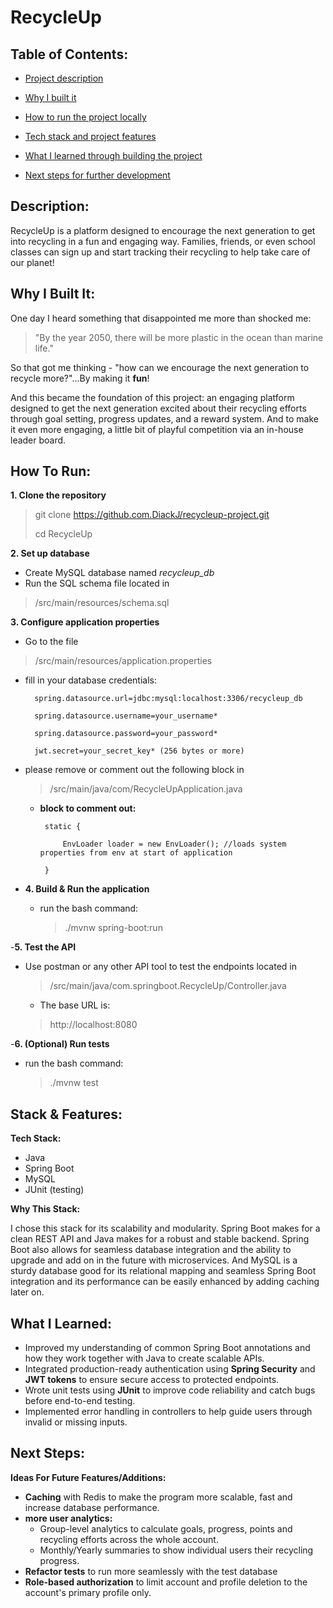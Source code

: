 # RecycleUp 

## Table of Contents:

- [Project description](#description)

- [Why I built it](#why-i-built-it)

- [How to run the project locally](#how-to-run)

- [Tech stack and project features](#stack--features)

- [What I learned through building the project](#what-i-learned)

- [Next steps for further development](#next-steps-)

## Description:

RecycleUp is a platform designed to encourage the next generation to get into recycling in a fun and engaging way. 
Families, friends, or even school classes can sign up and start tracking their recycling to help take care of our planet!

## Why I Built It:

One day I heard something that disappointed me more than shocked me: 
>"By the year 2050, there will be more plastic in the ocean than marine life." 

So that got me thinking - "how can we encourage the next generation to recycle more?"...By making it **fun**!

And this became the foundation of this project: an engaging platform designed to get the next generation excited
about their recycling efforts through goal setting, progress updates, and a reward system. And to make it even more engaging,
a little bit of playful competition via an in-house leader board.

## How To Run:

**1. Clone the repository**
>git clone https://github.com.DiackJ/recycleup-project.git
>
> cd RecycleUp

**2. Set up database**
- Create MySQL database named *recycleup_db*
- Run the SQL schema file located in
>/src/main/resources/schema.sql

**3. Configure application properties**
- Go to the file
>/src/main/resources/application.properties
  - fill in your database credentials:

          spring.datasource.url=jdbc:mysql:localhost:3306/recycleup_db
    
          spring.datasource.username=your_username*
    
          spring.datasource.password=your_password*
    
          jwt.secret=your_secret_key* (256 bytes or more)
  - please remove or comment out the following block in 
    >/src/main/java/com/RecycleUpApplication.java
  
      -  **block to comment out:**
   
              static {
     
                  EnvLoader loader = new EnvLoader(); //loads system properties from env at start of application
    
              }
- **4. Build & Run the application**
  - run the bash command:
    > ./mvnw spring-boot:run

-**5. Test the API**

-   Use postman or any other API tool to test the endpoints located in
    > /src/main/java/com.springboot.RecycleUp/Controller.java
    - The base URL is: 
    > http://localhost:8080 

-**6. (Optional) Run tests** 
 - run the bash command:
    > ./mvnw test


## Stack & Features:
**Tech Stack:**
- Java
- Spring Boot
- MySQL
- JUnit (testing)

**Why This Stack:**

I chose this stack for its scalability and modularity. Spring Boot makes for a clean REST API and Java makes for a robust
and stable backend. Spring Boot also allows for seamless database integration and the ability to upgrade and add on in the 
future with microservices. And MySQL is a sturdy database good for its relational mapping and seamless Spring Boot integration 
and its performance can be easily enhanced by adding caching later on. 

## What I Learned:

-    Improved my understanding of common Spring Boot annotations and how they work together with Java to create scalable APIs.
-    Integrated production-ready authentication using **Spring Security** and **JWT tokens** to ensure
     secure access to protected endpoints.
-    Wrote unit tests using **JUnit** to improve code reliability and catch bugs before end-to-end testing.
-    Implemented error handling in controllers to help guide users through invalid or missing inputs.

## Next Steps: 

**Ideas For Future Features/Additions:**

-    **Caching** with Redis to make the program more scalable, fast and increase database performance.
-    **more user analytics:**
      - Group-level analytics to calculate goals, progress, points and recycling efforts across the whole account.
      - Monthly/Yearly summaries to show individual users their recycling progress.
-    **Refactor tests** to run more seamlessly with the test database  
-    **Role-based authorization** to limit account and profile deletion to the account's primary profile only. 